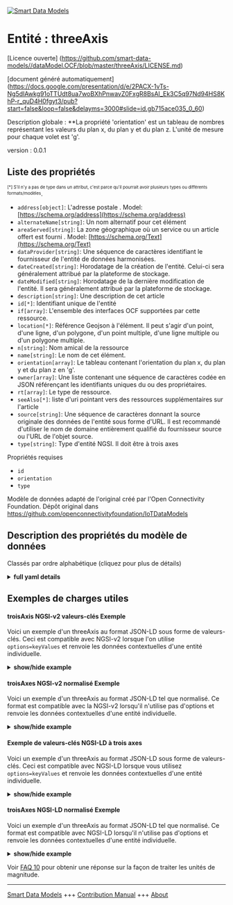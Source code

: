<!-- 10-Header -->  
[![Smart Data Models](https://smartdatamodels.org/wp-content/uploads/2022/01/SmartDataModels_logo.png "Logo")](https://smartdatamodels.org)  
Entité : threeAxis  
==================<!-- /10-Header -->  
<!-- 15-License -->  
[Licence ouverte] (https://github.com/smart-data-models//dataModel.OCF/blob/master/threeAxis/LICENSE.md)  
[document généré automatiquement] (https://docs.google.com/presentation/d/e/2PACX-1vTs-Ng5dIAwkg91oTTUdt8ua7woBXhPnwavZ0FxgR8BsAI_Ek3C5q97Nd94HS8KhP-r_quD4H0fgyt3/pub?start=false&loop=false&delayms=3000#slide=id.gb715ace035_0_60)  
<!-- /15-License -->  
<!-- 20-Description -->  
Description globale : **La propriété 'orientation' est un tableau de nombres représentant les valeurs du plan x, du plan y et du plan z. L'unité de mesure pour chaque volet est 'g'.  
version : 0.0.1  
<!-- /20-Description -->  
<!-- 30-PropertiesList -->  

## Liste des propriétés  

<sup><sub>[*] S'il n'y a pas de type dans un attribut, c'est parce qu'il pourrait avoir plusieurs types ou différents formats/modèles</sub></sup>.  
- `address[object]`: L'adresse postale  . Model: [https://schema.org/address](https://schema.org/address)- `alternateName[string]`: Un nom alternatif pour cet élément  - `areaServed[string]`: La zone géographique où un service ou un article offert est fourni  . Model: [https://schema.org/Text](https://schema.org/Text)- `dataProvider[string]`: Une séquence de caractères identifiant le fournisseur de l'entité de données harmonisées.  - `dateCreated[string]`: Horodatage de la création de l'entité. Celui-ci sera généralement attribué par la plateforme de stockage.  - `dateModified[string]`: Horodatage de la dernière modification de l'entité. Il sera généralement attribué par la plateforme de stockage.  - `description[string]`: Une description de cet article  - `id[*]`: Identifiant unique de l'entité  - `if[array]`: L'ensemble des interfaces OCF supportées par cette ressource.  - `location[*]`: Référence Geojson à l'élément. Il peut s'agir d'un point, d'une ligne, d'un polygone, d'un point multiple, d'une ligne multiple ou d'un polygone multiple.  - `n[string]`: Nom amical de la ressource  - `name[string]`: Le nom de cet élément.  - `orientation[array]`: Le tableau contenant l'orientation du plan x, du plan y et du plan z en 'g'.  - `owner[array]`: Une liste contenant une séquence de caractères codée en JSON référençant les identifiants uniques du ou des propriétaires.  - `rt[array]`: Le type de ressource.  - `seeAlso[*]`: liste d'uri pointant vers des ressources supplémentaires sur l'article  - `source[string]`: Une séquence de caractères donnant la source originale des données de l'entité sous forme d'URL. Il est recommandé d'utiliser le nom de domaine entièrement qualifié du fournisseur source ou l'URL de l'objet source.  - `type[string]`: Type d'entité NGSI. Il doit être à trois axes  <!-- /30-PropertiesList -->  
<!-- 35-RequiredProperties -->  
Propriétés requises  
- `id`  - `orientation`  - `type`  <!-- /35-RequiredProperties -->  
<!-- 40-RequiredProperties -->  
Modèle de données adapté de l'original créé par l'Open Connectivity Foundation. Dépôt original dans https://github.com/openconnectivityfoundation/IoTDataModels  
<!-- /40-RequiredProperties -->  
<!-- 50-DataModelHeader -->  
## Description des propriétés du modèle de données  
Classés par ordre alphabétique (cliquez pour plus de détails)  
<!-- /50-DataModelHeader -->  
<!-- 60-ModelYaml -->  
<details><summary><strong>full yaml details</strong></summary>    
```yaml  
threeAxis:    
  description: 'This Resource provides a representation of the measurement from a three-axis sensor.The Property ''orientation'' is an array of numbers representing x-plane, y-plane and z-plane values.The unit of measurement for each pane is ''g''.'    
  properties:    
    address:    
      description: 'The mailing address'    
      properties:    
        addressCountry:    
          description: 'Property. The country. For example, Spain. Model:''https://schema.org/addressCountry'''    
          type: string    
        addressLocality:    
          description: 'Property. The locality in which the street address is, and which is in the region. Model:''https://schema.org/addressLocality'''    
          type: string    
        addressRegion:    
          description: 'Property. The region in which the locality is, and which is in the country. Model:''https://schema.org/addressRegion'''    
          type: string    
        postOfficeBoxNumber:    
          description: 'Property. The post office box number for PO box addresses. For example, 03578. Model:''https://schema.org/postOfficeBoxNumber'''    
          type: string    
        postalCode:    
          description: 'Property. The postal code. For example, 24004. Model:''https://schema.org/https://schema.org/postalCode'''    
          type: string    
        streetAddress:    
          description: 'Property. The street address. Model:''https://schema.org/streetAddress'''    
          type: string    
      type: object    
      x-ngsi:    
        model: https://schema.org/address    
        type: Property    
    alternateName:    
      description: 'An alternative name for this item'    
      type: string    
      x-ngsi:    
        type: Property    
    areaServed:    
      description: 'The geographic area where a service or offered item is provided'    
      type: string    
      x-ngsi:    
        model: https://schema.org/Text    
        type: Property    
    dataProvider:    
      description: 'A sequence of characters identifying the provider of the harmonised data entity.'    
      type: string    
      x-ngsi:    
        type: Property    
    dateCreated:    
      description: 'Entity creation timestamp. This will usually be allocated by the storage platform.'    
      format: date-time    
      type: string    
      x-ngsi:    
        type: Property    
    dateModified:    
      description: 'Timestamp of the last modification of the entity. This will usually be allocated by the storage platform.'    
      format: date-time    
      type: string    
      x-ngsi:    
        type: Property    
    description:    
      description: 'A description of this item'    
      type: string    
      x-ngsi:    
        type: Property    
    id:    
      anyOf: &threeaxis_-_properties_-_owner_-_items_-_anyof    
        - description: 'Property. Identifier format of any NGSI entity'    
          maxLength: 256    
          minLength: 1    
          pattern: ^[\w\-\.\{\}\$\+\*\[\]`|~^@!,:\\]+$    
          type: string    
        - description: 'Property. Identifier format of any NGSI entity'    
          format: uri    
          type: string    
      description: 'Unique identifier of the entity'    
      x-ngsi:    
        type: Property    
    if:    
      description: 'The OCF Interface set supported by this Resource.'    
      items:    
        enum:    
          - oic.if.s    
          - oic.if.baseline    
        type: string    
      minItems: 2    
      readOnly: true    
      type: array    
      uniqueItems: true    
      x-ngsi:    
        type: Property    
    location:    
      description: 'Geojson reference to the item. It can be Point, LineString, Polygon, MultiPoint, MultiLineString or MultiPolygon'    
      oneOf:    
        - description: 'GeoProperty. Geojson reference to the item. Point'    
          properties:    
            bbox:    
              items:    
                type: number    
              minItems: 4    
              type: array    
            coordinates:    
              items:    
                type: number    
              minItems: 2    
              type: array    
            type:    
              enum:    
                - Point    
              type: string    
          required:    
            - type    
            - coordinates    
          title: 'GeoJSON Point'    
          type: object    
        - description: 'GeoProperty. Geojson reference to the item. LineString'    
          properties:    
            bbox:    
              items:    
                type: number    
              minItems: 4    
              type: array    
            coordinates:    
              items:    
                items:    
                  type: number    
                minItems: 2    
                type: array    
              minItems: 2    
              type: array    
            type:    
              enum:    
                - LineString    
              type: string    
          required:    
            - type    
            - coordinates    
          title: 'GeoJSON LineString'    
          type: object    
        - description: 'GeoProperty. Geojson reference to the item. Polygon'    
          properties:    
            bbox:    
              items:    
                type: number    
              minItems: 4    
              type: array    
            coordinates:    
              items:    
                items:    
                  items:    
                    type: number    
                  minItems: 2    
                  type: array    
                minItems: 4    
                type: array    
              type: array    
            type:    
              enum:    
                - Polygon    
              type: string    
          required:    
            - type    
            - coordinates    
          title: 'GeoJSON Polygon'    
          type: object    
        - description: 'GeoProperty. Geojson reference to the item. MultiPoint'    
          properties:    
            bbox:    
              items:    
                type: number    
              minItems: 4    
              type: array    
            coordinates:    
              items:    
                items:    
                  type: number    
                minItems: 2    
                type: array    
              type: array    
            type:    
              enum:    
                - MultiPoint    
              type: string    
          required:    
            - type    
            - coordinates    
          title: 'GeoJSON MultiPoint'    
          type: object    
        - description: 'GeoProperty. Geojson reference to the item. MultiLineString'    
          properties:    
            bbox:    
              items:    
                type: number    
              minItems: 4    
              type: array    
            coordinates:    
              items:    
                items:    
                  items:    
                    type: number    
                  minItems: 2    
                  type: array    
                minItems: 2    
                type: array    
              type: array    
            type:    
              enum:    
                - MultiLineString    
              type: string    
          required:    
            - type    
            - coordinates    
          title: 'GeoJSON MultiLineString'    
          type: object    
        - description: 'GeoProperty. Geojson reference to the item. MultiLineString'    
          properties:    
            bbox:    
              items:    
                type: number    
              minItems: 4    
              type: array    
            coordinates:    
              items:    
                items:    
                  items:    
                    items:    
                      type: number    
                    minItems: 2    
                    type: array    
                  minItems: 4    
                  type: array    
                type: array    
              type: array    
            type:    
              enum:    
                - MultiPolygon    
              type: string    
          required:    
            - type    
            - coordinates    
          title: 'GeoJSON MultiPolygon'    
          type: object    
      x-ngsi:    
        type: GeoProperty    
    n:    
      description: 'Friendly name of the Resource'    
      maxLength: 64    
      readOnly: true    
      type: string    
      x-ngsi:    
        type: Property    
    name:    
      description: 'The name of this item.'    
      type: string    
      x-ngsi:    
        type: Property    
    orientation:    
      description: 'The array containing x-plane, y-plane and z-plane orientation in ''g''.'    
      items:    
        type: number    
      maxItems: 3    
      minItems: 3    
      readOnly: true    
      type: array    
      x-ngsi:    
        type: Property    
    owner:    
      description: 'A List containing a JSON encoded sequence of characters referencing the unique Ids of the owner(s)'    
      items:    
        anyOf: *threeaxis_-_properties_-_owner_-_items_-_anyof    
        description: 'Property. Unique identifier of the entity'    
      type: array    
      x-ngsi:    
        type: Property    
    rt:    
      description: 'The Resource Type.'    
      items:    
        enum:    
          - oic.r.sensor.threeaxis    
        maxLength: 64    
        type: string    
      minItems: 1    
      readOnly: true    
      type: array    
      uniqueItems: true    
      x-ngsi:    
        type: Property    
    seeAlso:    
      description: 'list of uri pointing to additional resources about the item'    
      oneOf:    
        - items:    
            format: uri    
            type: string    
          minItems: 1    
          type: array    
        - format: uri    
          type: string    
      x-ngsi:    
        type: Property    
    source:    
      description: 'A sequence of characters giving the original source of the entity data as a URL. Recommended to be the fully qualified domain name of the source provider, or the URL to the source object.'    
      type: string    
      x-ngsi:    
        type: Property    
    type:    
      description: 'NGSI entity type. It has to be threeAxis'    
      enum:    
        - threeAxis    
      type: string    
      x-ngsi:    
        type: Property    
  required:    
    - orientation    
    - id    
    - type    
  type: object    
  x-derived-from: https://raw.githubusercontent.com/openconnectivityfoundation/IoTDataModels/master/ThreeAxisResURI.swagger.json    
  x-disclaimer: 'Redistribution and use in source and binary forms, with or without modification, are permitted  provided that the license conditions are met. Copyleft (c) 2021 Contributors to Smart Data Models Program'    
  x-license-url: https://github.com/smart-data-models/dataModel.OCF/blob/master/threeAxis/LICENSE.md    
  x-model-schema: https://smart-data-models.github.io/dataModel.OCF/threeAxis/schema.json    
  x-model-tags: OCF    
  x-version: 0.0.1    
```  
</details>    
<!-- /60-ModelYaml -->  
<!-- 70-MiddleNotes -->  
<!-- /70-MiddleNotes -->  
<!-- 80-Examples -->  
## Exemples de charges utiles  
#### troisAxis NGSI-v2 valeurs-clés Exemple  
Voici un exemple d'un threeAxis au format JSON-LD sous forme de valeurs-clés. Ceci est compatible avec NGSI-v2 lorsque l'on utilise `options=keyValues` et renvoie les données contextuelles d'une entité individuelle.  
<details><summary><strong>show/hide example</strong></summary>    
```json  
{  
  "id": "urn:ngsi-ld:threeAxis:id:RASO:06616206",  
  "dateCreated": "1979-04-23T14:45:08Z",  
  "dateModified": "1970-12-05T09:45:00Z",  
  "source": "Indeed begin week action. Blood before record democratic. Moment imagine evidence which front. Simply office because have number for.",  
  "name": "Media vote fund glass likely hour. Eye peace everyone live half teacher. Dark man marriage raise most. Process bag so specific growth.",  
  "alternateName": "Century every task miss none those statement. Career station now use listen alone language.",  
  "description": "Mr property both ago nature blood subject teach. Amount read position stay. Hot point group office.",  
  "dataProvider": "Compare war data identify movie talk fine. Trip move sit identify already education information. Add level financial view huge lay.",  
  "owner": [  
    "urn:ngsi-ld:threeAxis:items:OAYB:94248007",  
    "urn:ngsi-ld:threeAxis:items:EBDC:08126235"  
  ],  
  "seeAlso": [  
    "urn:ngsi-ld:threeAxis:items:CJOO:72940193",  
    "urn:ngsi-ld:threeAxis:items:DCWZ:29485898"  
  ],  
  "location": {  
    "type": "Point",  
    "coordinates": [  
      -49.994884,  
      141.567463  
    ]  
  },  
  "address": {  
    "streetAddress": "Property anyone point choose poor family one. Here those choose.",  
    "addressLocality": "Strategy year town determine value thank. Ago girl middle soldier class.",  
    "addressRegion": "Rather company large quite continue. Probably where whether space address.",  
    "addressCountry": "Help once pass however outside accept to deep. Middle other argue author world. Before billion in argue guy. Quickly understand year face let piece sound there.",  
    "postalCode": "Treat value within charge artist run management. Heart share environment put as.",  
    "postOfficeBoxNumber": "Follow foot the hold five season add. Process be my your enjoy degree. Me figure who."  
  },  
  "areaServed": "Off animal argue. Discover follow store cup operation win movement property.",  
  "rt": [  
    "oic.r.sensor.threeaxis",  
    "oic.r.sensor.threeaxis"  
  ],  
  "orientation": [  
    477.9,  
    239.9  
  ],  
  "n": "Democratic inside three contain short find never. Sense they off project.",  
  "if": [  
    "oic.if.baseline",  
    "oic.if.s"  
  ],  
  "type": "threeAxis"  
}  
```  
</details>  
#### troisAxes NGSI-v2 normalisé Exemple  
Voici un exemple d'un threeAxis au format JSON-LD tel que normalisé. Ce format est compatible avec la NGSI-v2 lorsqu'il n'utilise pas d'options et renvoie les données contextuelles d'une entité individuelle.  
<details><summary><strong>show/hide example</strong></summary>    
```json  
{  
  "id": {  
    "type": "string",  
    "value": "urn:ngsi-ld:threeAxis:id:RASO:06616206"  
  },  
  "dateCreated": {  
    "format": "date-time",  
    "type": "string",  
    "value": "1979-04-23T14:45:08Z"  
  },  
  "dateModified": {  
    "format": "date-time",  
    "type": "string",  
    "value": "1970-12-05T09:45:00Z"  
  },  
  "source": {  
    "type": "string",  
    "value": "Indeed begin week action. Blood before record democratic. Moment imagine evidence which front. Simply office because have number for."  
  },  
  "name": {  
    "type": "string",  
    "value": "Media vote fund glass likely hour. Eye peace everyone live half teacher. Dark man marriage raise most. Process bag so specific growth."  
  },  
  "alternateName": {  
    "type": "string",  
    "value": "Century every task miss none those statement. Career station now use listen alone language."  
  },  
  "description": {  
    "type": "string",  
    "value": "Mr property both ago nature blood subject teach. Amount read position stay. Hot point group office."  
  },  
  "dataProvider": {  
    "type": "string",  
    "value": "Compare war data identify movie talk fine. Trip move sit identify already education information. Add level financial view huge lay."  
  },  
  "owner": {  
    "type": "array",  
    "value": [  
      "urn:ngsi-ld:threeAxis:items:OAYB:94248007",  
      "urn:ngsi-ld:threeAxis:items:EBDC:08126235"  
    ]  
  },  
  "seeAlso": {  
    "type": "array",  
    "value": [  
      "urn:ngsi-ld:threeAxis:items:CJOO:72940193",  
      "urn:ngsi-ld:threeAxis:items:DCWZ:29485898"  
    ]  
  },  
  "location": {  
    "type": "object",  
    "value": {  
      "type": "Point",  
      "coordinates": [  
        -49.994884,  
        141.567463  
      ]  
    }  
  },  
  "address": {  
    "type": "object",  
    "value": {  
      "streetAddress": "Property anyone point choose poor family one. Here those choose.",  
      "addressLocality": "Strategy year town determine value thank. Ago girl middle soldier class.",  
      "addressRegion": "Rather company large quite continue. Probably where whether space address.",  
      "addressCountry": "Help once pass however outside accept to deep. Middle other argue author world. Before billion in argue guy. Quickly understand year face let piece sound there.",  
      "postalCode": "Treat value within charge artist run management. Heart share environment put as.",  
      "postOfficeBoxNumber": "Follow foot the hold five season add. Process be my your enjoy degree. Me figure who."  
    }  
  },  
  "areaServed": {  
    "type": "string",  
    "value": "Off animal argue. Discover follow store cup operation win movement property."  
  },  
  "rt": {  
    "type": "array",  
    "value": [  
      "oic.r.sensor.threeaxis",  
      "oic.r.sensor.threeaxis"  
    ]  
  },  
  "orientation": {  
    "type": "array",  
    "value": [  
      477.9,  
      239.9  
    ]  
  },  
  "n": {  
    "type": "string",  
    "value": "Democratic inside three contain short find never. Sense they off project."  
  },  
  "if": {  
    "type": "array",  
    "value": [  
      "oic.if.baseline",  
      "oic.if.s"  
    ]  
  },  
  "type": {  
    "type": "string",  
    "value": "threeAxis"  
  }  
}  
```  
</details>  
#### Exemple de valeurs-clés NGSI-LD à trois axes  
Voici un exemple d'un threeAxis au format JSON-LD sous forme de valeurs-clés. Ceci est compatible avec NGSI-LD lorsque vous utilisez `options=keyValues` et renvoie les données contextuelles d'une entité individuelle.  
<details><summary><strong>show/hide example</strong></summary>    
```json  
{  
    "id": "urn:ngsi-ld:threeAxis:id:RASO:06616206",  
    "dateCreated": "1979-04-23T14:45:08Z",  
    "dateModified": "1970-12-05T09:45:00Z",  
    "source": "Indeed begin week action. Blood before record democratic. Moment imagine evidence which front. Simply office because have number for.",  
    "name": "Media vote fund glass likely hour. Eye peace everyone live half teacher. Dark man marriage raise most. Process bag so specific growth.",  
    "alternateName": "Century every task miss none those statement. Career station now use listen alone language.",  
    "description": "Mr property both ago nature blood subject teach. Amount read position stay. Hot point group office.",  
    "dataProvider": "Compare war data identify movie talk fine. Trip move sit identify already education information. Add level financial view huge lay.",  
    "owner": [  
        "urn:ngsi-ld:threeAxis:items:OAYB:94248007",  
        "urn:ngsi-ld:threeAxis:items:EBDC:08126235"  
    ],  
    "seeAlso": [  
        "urn:ngsi-ld:threeAxis:items:CJOO:72940193",  
        "urn:ngsi-ld:threeAxis:items:DCWZ:29485898"  
    ],  
    "location": {  
        "type": "Point",  
        "coordinates": [  
            -49.994884,  
            141.567463  
        ]  
    },  
    "address": {  
        "streetAddress": "Property anyone point choose poor family one. Here those choose.",  
        "addressLocality": "Strategy year town determine value thank. Ago girl middle soldier class.",  
        "addressRegion": "Rather company large quite continue. Probably where whether space address.",  
        "addressCountry": "Help once pass however outside accept to deep. Middle other argue author world. Before billion in argue guy. Quickly understand year face let piece sound there.",  
        "postalCode": "Treat value within charge artist run management. Heart share environment put as.",  
        "postOfficeBoxNumber": "Follow foot the hold five season add. Process be my your enjoy degree. Me figure who."  
    },  
    "areaServed": "Off animal argue. Discover follow store cup operation win movement property.",  
    "rt": [  
        "oic.r.sensor.threeaxis",  
        "oic.r.sensor.threeaxis"  
    ],  
    "orientation": [  
        477.9,  
        239.9  
    ],  
    "n": "Democratic inside three contain short find never. Sense they off project.",  
    "if": [  
        "oic.if.baseline",  
        "oic.if.s"  
    ],  
    "type": "threeAxis",  
    "@context": [  
        "https://smartdatamodels.org/context.jsonld",  
        "https://raw.githubusercontent.com/smart-data-models/dataModel.OCF/master/context.jsonld"  
    ]  
}  
```  
</details>  
#### troisAxes NGSI-LD normalisé Exemple  
Voici un exemple d'un threeAxis au format JSON-LD tel que normalisé. Ce format est compatible avec NGSI-LD lorsqu'il n'utilise pas d'options et renvoie les données contextuelles d'une entité individuelle.  
<details><summary><strong>show/hide example</strong></summary>    
```json  
{  
    "id": "urn:ngsi-ld:threeAxis:id:HWJT:19776306",  
    "dateCreated": {  
        "type": "Property",  
        "value": {  
            "@type": "DateTime",  
            "@value": "2019-08-17T14:34:59Z"  
        }  
    },  
    "dateModified": {  
        "type": "Property",  
        "value": {  
            "@type": "DateTime",  
            "@value": "1973-09-02T07:45:08Z"  
        }  
    },  
    "source": {  
        "type": "Property",  
        "value": "Film president near election agent teacher. Learn organization green play moment ball role."  
    },  
    "name": {  
        "type": "Property",  
        "value": "Born fight agreement then computer top describe page. Task loss compare financial attack."  
    },  
    "alternateName": {  
        "type": "Property",  
        "value": "Computer building service so life actually effort. Entire bed interest data. Teach world operation Congress general major."  
    },  
    "description": {  
        "type": "Property",  
        "value": "Including detail building Mr might. Think participant east section."  
    },  
    "dataProvider": {  
        "type": "Property",  
        "value": "Response to anything investment beautiful possible network."  
    },  
    "owner": {  
        "type": "Property",  
        "value": [  
            "urn:ngsi-ld:threeAxis:items:RFJU:81627755",  
            "urn:ngsi-ld:threeAxis:items:RTKZ:08401097"  
        ]  
    },  
    "seeAlso": {  
        "type": "Property",  
        "value": [  
            "urn:ngsi-ld:threeAxis:items:LHRP:82492240"  
        ]  
    },  
    "location": {  
        "type": "Property",  
        "value": {  
            "type": "Point",  
            "coordinates": [  
                47.491969,  
                151.603806  
            ]  
        }  
    },  
    "address": {  
        "type": "Property",  
        "value": {  
            "streetAddress": "Southern much knowledge edge. With smile vote card forward reach.",  
            "addressLocality": "Red seven believe hard rule arrive move place. Smile drop home future family debate. Political blue guess paper lose cup.",  
            "addressRegion": "Kid not test else age research. Reveal number would music. Then range less general.",  
            "addressCountry": "Need international consider soon month toward. Total person particularly author authority everybody Mr set.",  
            "postalCode": "Home live history tough. Least ever president buy spend look. Phone man race role develop friend with.",  
            "postOfficeBoxNumber": "Less message certain prevent age major. Far answer onto sometimes employee significant."  
        }  
    },  
    "areaServed": {  
        "type": "Property",  
        "value": "Rise financial technology option natural quickly. Sure offer memory."  
    },  
    "rt": {  
        "type": "Property",  
        "value": [  
            "oic.r.sensor.threeaxis"  
        ]  
    },  
    "orientation": {  
        "type": "Property",  
        "value": [  
            533.4,  
            302.7,  
            612.3  
        ]  
    },  
    "n": {  
        "type": "Property",  
        "value": "Change term dream officer memory. Institution here on financial develop popular relationship choice."  
    },  
    "if": {  
        "type": "Property",  
        "value": [  
            "oic.if.baseline",  
            "oic.if.baseline"  
        ]  
    },  
    "type": "threeAxis",  
    "@context": [  
        "https://smartdatamodels.org/context.jsonld",  
        "https://raw.githubusercontent.com/smart-data-models/dataModel.OCF/master/context.jsonld"  
    ]  
}  
```  
</details><!-- /80-Examples -->  
<!-- 90-FooterNotes -->  
<!-- /90-FooterNotes -->  
<!-- 95-Units -->  
Voir [FAQ 10](https://smartdatamodels.org/index.php/faqs/) pour obtenir une réponse sur la façon de traiter les unités de magnitude.  
<!-- /95-Units -->  
<!-- 97-LastFooter -->  
---  
[Smart Data Models](https://smartdatamodels.org) +++ [Contribution Manual](https://bit.ly/contribution_manual) +++ [About](https://bit.ly/Introduction_SDM)<!-- /97-LastFooter -->  
